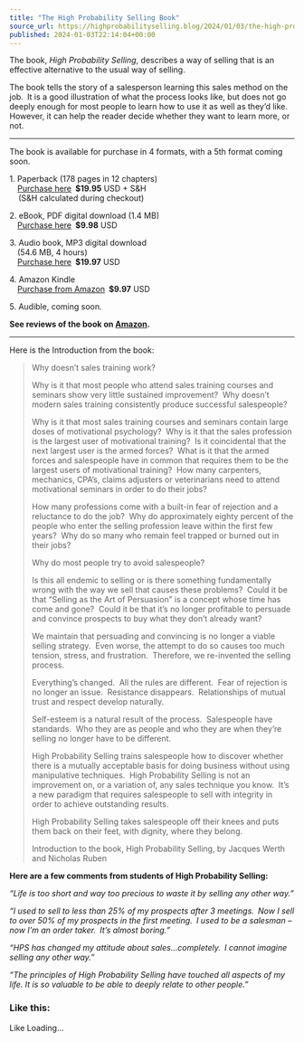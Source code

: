 ```yaml
---
title: "The High Probability Selling Book"
source_url: https://highprobabilityselling.blog/2024/01/03/the-high-probability-selling-book
published: 2024-01-03T22:14:04+00:00
---
```

The book, *High Probability Selling*, describes a way of selling that is an effective alternative to the usual way of selling. 


The book tells the story of a salesperson learning this sales method on the job. It is a good illustration of what the process looks like, but does not go deeply enough for most people to learn how to use it as well as they’d like. However, it can help the reader decide whether they want to learn more, or not.




---


The book is available for purchase in 4 formats, with a 5th format coming soon.


1\. Paperback (178 pages in 12 chapters)  
 [Purchase here](https://high-probability-selling.myshopify.com/cart/21293114627:1?channel=buy_button) **$19\.95** USD \+ S\&H  
    (S\&H calculated during checkout)


2\. eBook, PDF digital download (1\.4 MB)   
 [Purchase here](https://high-probability-selling.myshopify.com/cart/21238123779:1?channel=buy_button) **$9\.98** USD 


3\. Audio book, MP3 digital download   
 (54\.6 MB, 4 hours)  
 [Purchase here](https://high-probability-selling.myshopify.com/cart/21294389699:1?channel=buy_button) **$19\.97** USD 


4\. Amazon Kindle   
 [Purchase from Amazon](http://www.amazon.com/High-Probability-Selling-ebook/dp/B0052MMX1A) **$9\.97** USD 


5\. Audible, coming soon. 


**See reviews of the book on [Amazon](https://www.amazon.com/High-Probability-Selling-ebook/dp/B0052MMX1A#customerReviews).**




---


Here is the Introduction from the book:



> Why doesn’t sales training work?
> 
> 
> Why is it that most people who attend sales training courses and seminars show very little sustained improvement?  Why doesn’t modern sales training consistently produce successful salespeople?
> 
> 
> Why is it that most sales training courses and seminars contain large doses of motivational psychology?  Why is it that the sales profession is the largest user of motivational training?  Is it coincidental that the next largest user is the armed forces?  What is it that the armed forces and salespeople have in common that requires them to be the largest users of motivational training?  How many carpenters, mechanics, CPA’s, claims adjusters or veterinarians need to attend motivational seminars in order to do their jobs?
> 
> 
> How many professions come with a built\-in fear of rejection and a reluctance to do the job?  Why do approximately eighty percent of the people who enter the selling profession leave within the first few years?  Why do so many who remain feel trapped or burned out in their jobs?
> 
> 
> Why do most people try to avoid salespeople?
> 
> 
> Is this all endemic to selling or is there something fundamentally wrong with the way we sell that causes these problems?  Could it be that “Selling as the Art of Persuasion” is a concept whose time has come and gone?  Could it be that it’s no longer profitable to persuade and convince prospects to buy what they don’t already want?
> 
> 
> We maintain that persuading and convincing is no longer a viable selling strategy.  Even worse, the attempt to do so causes too much tension, stress, and frustration.  Therefore, we re\-invented the selling process.
> 
> 
> Everything’s changed.  All the rules are different.  Fear of rejection is no longer an issue.  Resistance disappears.  Relationships of mutual trust and respect develop naturally.
> 
> 
> Self\-esteem is a natural result of the process.  Salespeople have standards.  Who they are as people and who they are when they’re selling no longer have to be different.
> 
> 
> High Probability Selling trains salespeople how to discover whether there is a mutually acceptable basis for doing business without using manipulative techniques.  High Probability Selling is not an improvement on, or a variation of, any sales technique you know.  It’s a new paradigm that requires salespeople to sell with integrity in order to achieve outstanding results.
> 
> 
> High Probability Selling takes salespeople off their knees and puts them back on their feet, with dignity, where they belong.
> 
> 
> Introduction to the book, High Probability Selling, by Jacques Werth and Nicholas Ruben



**Here are a few comments from students of High Probability Selling:**


*“Life is too short and way too precious to waste it by selling any other way.”*


*“I used to sell to less than 25% of my prospects after 3 meetings. Now I sell to over 50% of my prospects in the first meeting. I used to be a salesman – now I’m an order taker. It’s almost boring.”*


*“HPS has changed my attitude about sales…completely. I cannot imagine selling any other way.”*


*“The principles of High Probability Selling have touched all aspects of my life. It is so valuable to be able to deeply relate to other people.”*


### Like this:

Like Loading...
